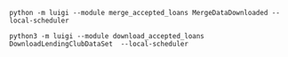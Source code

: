 `python -m luigi --module merge_accepted_loans MergeDataDownloaded --local-scheduler`

`python3 -m luigi --module download_accepted_loans  DownloadLendingClubDataSet  --local-scheduler`
